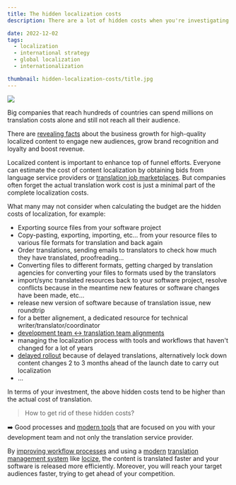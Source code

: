```yaml
---
title: The hidden localization costs
description: There are a lot of hidden costs when you're investigating your software localization process.

date: 2022-12-02
tags:
  - localization
  - international strategy
  - global localization
  - internationalization

thumbnail: hidden-localization-costs/title.jpg
---
```


![](title.jpg)

Big companies that reach hundreds of countries can spend millions on translation costs alone and still not reach all their audience.

There are [revealing facts](../grow-online-business/) about the business growth for high-quality localized content to engage new audiences, grow brand recognition and loyalty and boost revenue.

Localized content is important to enhance top of funnel efforts. Everyone can estimate the cost of content localization by obtaining bids from language service providers or [translation job marketplaces](https://localistars.com).
But companies often forget the actual translation work cost is just a minimal part of the complete localization costs.

What many may not consider when calculating the budget are the hidden costs of localization, for example:

- Exporting source files from your software project
- Copy-pasting, exporting, importing, etc... from your resource files to various file formats for translation and back again
- Order translations, sending emails to translators to check how much they have translated, proofreading...
- Converting files to different formats, getting charged by translation agencies for converting your files to formats used by the translators
- import/sync translated resources back to your software project, resolve conflicts because in the meantime new features or software changes have been made, etc...
- release new version of software because of translation issue, new roundtrip
- for a better alignement, a dedicated resource for technical writer/translator/coordinator
- [development team <-> translation team alignments](../help-tech-leads/)
- managing the localization process with tools and workflows that haven't changed for a lot of years
- [delayed rollout]() because of delayed translations, alternatively lock down content changes 2 to 3 months ahead of the launch date to carry out localization
- ...

In terms of your investment, the above hidden costs tend to be higher than the actual cost of translation.

>How to get rid of these hidden costs?

➡️ Good processes and [modern tools](../i18n-l10n-t9n-tms/) that are focused on you with your development team and not only the translation service provider.

By [improving workflow processes](../8-signs-you-should-improve-your-localization-process/) and using a [modern](../modern-continuous-localization/) [translation management system](../tms/) like [locize](https://locize.com), the content is translated faster and your software is released more efficiently. Moreover, you will reach your target audiences faster, trying to get ahead of your competition.
